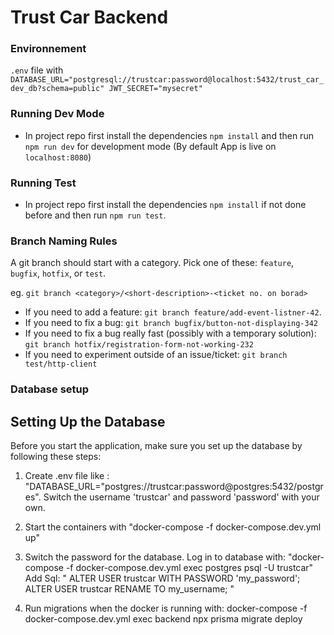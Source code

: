 # Trust Car Backend

### Environnement
`.env` file with
`
DATABASE_URL="postgresql://trustcar:password@localhost:5432/trust_car_dev_db?schema=public"
JWT_SECRET="mysecret"
`

### Running Dev Mode
- In project repo first install the dependencies `npm install` and then run `npm run dev` for development mode (By default App is live on `localhost:8080`)

### Running Test

- In project repo first install the dependencies `npm install` if not done before and then run `npm run test`.

### Branch Naming Rules

A git branch should start with a category. Pick one of these: `feature`, `bugfix`, `hotfix`, or `test`.

eg. `git branch <category>/<short-description>-<ticket no. on borad>`

* If you need to add a feature: `git branch feature/add-event-listner-42`.
* If you need to fix a bug: `git branch bugfix/button-not-displaying-342`
* If you need to fix a bug really fast (possibly with a temporary solution): `git branch hotfix/registration-form-not-working-232`
* If you need to experiment outside of an issue/ticket: `git branch test/http-client`


### Database setup

## Setting Up the Database

Before you start the application, make sure you set up the database by following these steps:

1. Create .env file like : "DATABASE_URL="postgres://trustcar:password@postgres:5432/postgres".
Switch the username 'trustcar' and password 'password' with your own.

2. Start the containers with "docker-compose -f docker-compose.dev.yml up"

3. Switch the password for the database.
Log in to database with: "docker-compose -f docker-compose.dev.yml exec postgres psql -U trustcar"
Add Sql: "
   ALTER USER trustcar WITH PASSWORD 'my_password';
   ALTER USER trustcar RENAME TO my_username;
"

4. Run migrations when the docker is running with:
docker-compose -f docker-compose.dev.yml exec backend npx prisma migrate deploy
